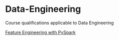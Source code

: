 # Data-Engineering
 Course qualifications applicable to Data Engineering

[Feature Engineering with PySpark](https://github.com/Katsuvest/Data-Manipulation/blob/master/Feature_Engineering_with_PySpark/20230902_Feature_Engineering_with_PySpark_certificate.pdf)
